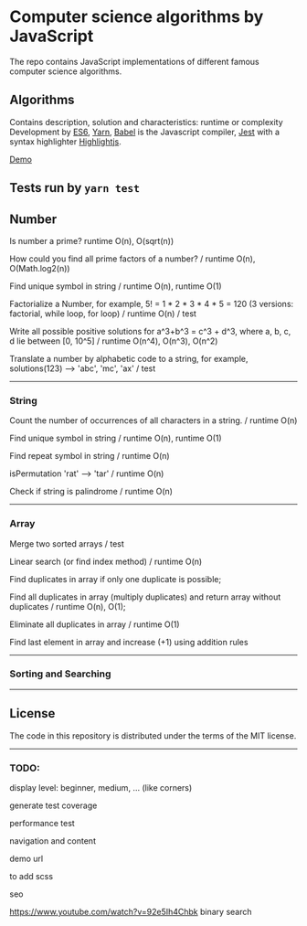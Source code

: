 # Computer science algorithms by JavaScript
The repo contains JavaScript implementations of different famous computer science algorithms.

## Algorithms
Contains description, solution and characteristics: runtime or complexity
Development by
[ES6](http://es6-features.org/), [Yarn](https://yarnpkg.com/), [Babel](https://babeljs.io/) is the Javascript compiler, [Jest](https://facebook.github.io/jest/) with a syntax highlighter [Highlightjs](https://highlightjs.org/).

[Demo](https://julia-dizhak.github.io/javascript-algorithms/)

Tests run by `yarn test`
---
## Number
Is number a prime? runtime O(n), O(sqrt(n))

How could you find all prime factors of a number? / runtime O(n), O(Math.log2(n))

Find unique symbol in string / runtime O(n), runtime O(1)

Factorialize a Number, for example, 5! = 1 * 2 * 3 * 4 * 5 = 120 (3 versions: factorial, while loop, for loop) / runtime O(n) / test

Write all possible positive solutions for a^3+b^3 = c^3 + d^3, where a, b, c, d lie between [0, 10^5] / runtime O(n^4), O(n^3), O(n^2)

Translate a number by alphabetic code to a string, for example, solutions(123) --> 'abc', 'mc', 'ax' / test


---
### String
Count the number of occurrences of all characters in a string. / runtime O(n)

Find unique symbol in string / runtime O(n), runtime O(1)

Find repeat symbol in string / runtime O(n)

isPermutation 'rat' --> 'tar' / runtime O(n)

Check if string is palindrome / runtime O(n)


---
### Array
Merge two sorted arrays / test

Linear search (or find index method) / runtime O(n)

Find duplicates in array if only one duplicate is possible;

Find all duplicates in array (multiply duplicates) and return array without duplicates / runtime O(n), O(1);

Eliminate all duplicates in array / runtime O(1)

Find last element in array and increase (+1) using addition rules


---
### Sorting and Searching


---
## License

The code in this repository is distributed under the terms of the MIT license.


---
### TODO:

display level: beginner, medium, ... (like corners)

generate test coverage

performance test

navigation and content

demo url

to add scss

seo

https://www.youtube.com/watch?v=92e5Ih4Chbk binary search
